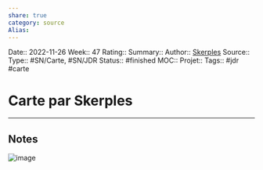 ```yaml
---
share: true 
category: source
Alias:
---
```

Date:: 2022-11-26
Week:: 47
Rating::
Summary:: 
Author:: [Skerples](Skerples)
Source:: 
Type:: #SN/Carte, #SN/JDR 
Status:: #finished 
MOC::
Projet:: 
Tags:: #jdr #carte 

# Carte par Skerples


***

## Notes

![image](http://pbs.twimg.com/media/Fcgy55gWIAACHum.jpg)
